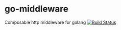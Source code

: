 # go-middleware
Composable http middleware for golang
[![Build Status](https://travis-ci.org/bernos/go-middleware.svg)](https://travis-ci.org/bernos/go-middleware.svg)